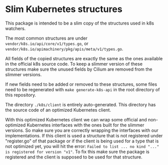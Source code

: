 # Slim Kubernetes structures

This package is intended to be a slim copy of the structures used in k8s watchers.

The most common structures are under `vendor/k8s.io/api/core/v1/types.go`, or
`vendor/k8s.io/apimachinery/pkg/apis/meta/v1/types.go`. 

All fields of the copied structures are exactly the same as the ones available
in the official k8s source code. To keep a slimmer version of these structures
make sure the unused fields by Cilium are removed from the slimmer versions.

If new fields need to be added or removed to these structures, some files need
to be regenerated with `make generate-k8s-api` in the root directory of this
repository.

The directory `./k8s/client` is entirely auto-generated. This directory has the
source code of an optimized Kubernetes client.

With this optimized Kubernetes client we can wrap some official and
non-optimized Kubernetes interfaces with the ones built for the slimmer
versions. So make sure you are correctly wrapping the interfaces with our
implementations. If this client is used a structure that is not registered under
"register.go" of that package or if the client is being used for a type that is
not optimized yet, you will hit the error:
`Failed to list ... no kind "..." is registered for version "v1"`. To fix this
make sure the package is registered and the client is supposed to be used
for that structure.
